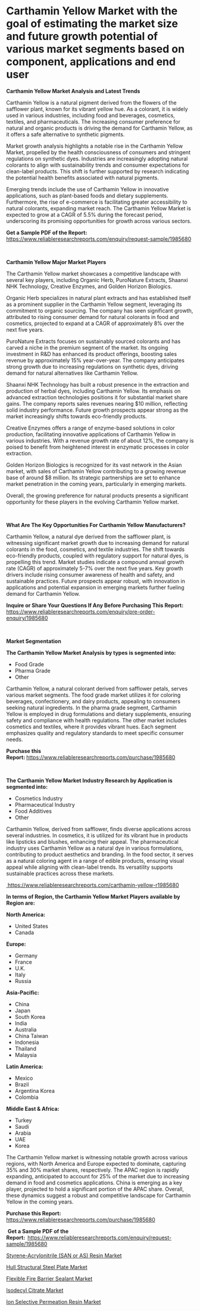 <p><h1>Carthamin Yellow Market with the goal of estimating the market size and future growth potential of various market segments based on component, applications and end user</h1></p><p><strong>Carthamin Yellow Market Analysis and Latest Trends</strong></p>
<p><p>Carthamin Yellow is a natural pigment derived from the flowers of the safflower plant, known for its vibrant yellow hue. As a colorant, it is widely used in various industries, including food and beverages, cosmetics, textiles, and pharmaceuticals. The increasing consumer preference for natural and organic products is driving the demand for Carthamin Yellow, as it offers a safe alternative to synthetic pigments.</p><p>Market growth analysis highlights a notable rise in the Carthamin Yellow Market, propelled by the health consciousness of consumers and stringent regulations on synthetic dyes. Industries are increasingly adopting natural colorants to align with sustainability trends and consumer expectations for clean-label products. This shift is further supported by research indicating the potential health benefits associated with natural pigments.</p><p>Emerging trends include the use of Carthamin Yellow in innovative applications, such as plant-based foods and dietary supplements. Furthermore, the rise of e-commerce is facilitating greater accessibility to natural colorants, expanding market reach. The Carthamin Yellow Market is expected to grow at a CAGR of 5.5% during the forecast period, underscoring its promising opportunities for growth across various sectors.</p></p>
<p><strong>Get a Sample PDF of the Report:&nbsp;</strong> <a href="https://www.reliableresearchreports.com/enquiry/request-sample/1985680?utm_campaign=37&utm_medium=2&utm_source=Github&utm_content=ia&utm_term=04022025&utm_id=carthamin-yellow">https://www.reliableresearchreports.com/enquiry/request-sample/1985680</a></p>
<p>&nbsp;</p>
<p><strong>Carthamin Yellow Major Market Players</strong></p>
<p><p>The Carthamin Yellow market showcases a competitive landscape with several key players, including Organic Herb, PuroNature Extracts, Shaanxi NHK Technology, Creative Enzymes, and Golden Horizon Biologics. </p><p>Organic Herb specializes in natural plant extracts and has established itself as a prominent supplier in the Carthamin Yellow segment, leveraging its commitment to organic sourcing. The company has seen significant growth, attributed to rising consumer demand for natural colorants in food and cosmetics, projected to expand at a CAGR of approximately 8% over the next five years.</p><p>PuroNature Extracts focuses on sustainably sourced colorants and has carved a niche in the premium segment of the market. Its ongoing investment in R&D has enhanced its product offerings, boosting sales revenue by approximately 15% year-over-year. The company anticipates strong growth due to increasing regulations on synthetic dyes, driving demand for natural alternatives like Carthamin Yellow.</p><p>Shaanxi NHK Technology has built a robust presence in the extraction and production of herbal dyes, including Carthamin Yellow. Its emphasis on advanced extraction technologies positions it for substantial market share gains. The company reports sales revenues nearing $10 million, reflecting solid industry performance. Future growth prospects appear strong as the market increasingly shifts towards eco-friendly products.</p><p>Creative Enzymes offers a range of enzyme-based solutions in color production, facilitating innovative applications of Carthamin Yellow in various industries. With a revenue growth rate of about 12%, the company is poised to benefit from heightened interest in enzymatic processes in color extraction.</p><p>Golden Horizon Biologics is recognized for its vast network in the Asian market, with sales of Carthamin Yellow contributing to a growing revenue base of around $8 million. Its strategic partnerships are set to enhance market penetration in the coming years, particularly in emerging markets. </p><p>Overall, the growing preference for natural products presents a significant opportunity for these players in the evolving Carthamin Yellow market.</p></p>
<p>&nbsp;</p>
<p><strong>What Are The Key Opportunities For Carthamin Yellow Manufacturers?</strong></p>
<p><p>Carthamin Yellow, a natural dye derived from the safflower plant, is witnessing significant market growth due to increasing demand for natural colorants in the food, cosmetics, and textile industries. The shift towards eco-friendly products, coupled with regulatory support for natural dyes, is propelling this trend. Market studies indicate a compound annual growth rate (CAGR) of approximately 5-7% over the next five years. Key growth drivers include rising consumer awareness of health and safety, and sustainable practices. Future prospects appear robust, with innovation in applications and potential expansion in emerging markets further fueling demand for Carthamin Yellow.</p></p>
<p><strong>Inquire or Share Your Questions If Any Before Purchasing This Report:</strong> <a href="https://www.reliableresearchreports.com/enquiry/pre-order-enquiry/1985680?utm_campaign=37&utm_medium=2&utm_source=Github&utm_content=ia&utm_term=04022025&utm_id=carthamin-yellow">https://www.reliableresearchreports.com/enquiry/pre-order-enquiry/1985680</a></p>
<p>&nbsp;</p>
<p><strong>Market Segmentation</strong></p>
<p><strong>The Carthamin Yellow Market Analysis by types is segmented into:</strong></p>
<p><ul><li>Food Grade</li><li>Pharma Grade</li><li>Other</li></ul></p>
<p><p>Carthamin Yellow, a natural colorant derived from safflower petals, serves various market segments. The food grade market utilizes it for coloring beverages, confectionery, and dairy products, appealing to consumers seeking natural ingredients. In the pharma grade segment, Carthamin Yellow is employed in drug formulations and dietary supplements, ensuring safety and compliance with health regulations. The other market includes cosmetics and textiles, where it provides vibrant hues. Each segment emphasizes quality and regulatory standards to meet specific consumer needs.</p></p>
<p><strong>Purchase this Report:&nbsp;</strong><a href="https://www.reliableresearchreports.com/purchase/1985680?utm_campaign=37&utm_medium=2&utm_source=Github&utm_content=ia&utm_term=04022025&utm_id=carthamin-yellow">https://www.reliableresearchreports.com/purchase/1985680</a></p>
<p>&nbsp;</p>
<p><strong>The Carthamin Yellow Market Industry Research by Application is segmented into:</strong></p>
<p><ul><li>Cosmetics Industry</li><li>Pharmaceutical Industry</li><li>Food Additives</li><li>Other</li></ul></p>
<p><p>Carthamin Yellow, derived from safflower, finds diverse applications across several industries. In cosmetics, it is utilized for its vibrant hue in products like lipsticks and blushes, enhancing their appeal. The pharmaceutical industry uses Carthamin Yellow as a natural dye in various formulations, contributing to product aesthetics and branding. In the food sector, it serves as a natural coloring agent in a range of edible products, ensuring visual appeal while aligning with clean-label trends. Its versatility supports sustainable practices across these markets.</p></p>
<p><a href="https://www.reliableresearchreports.com/carthamin-yellow-r1985680?utm_campaign=37&utm_medium=2&utm_source=Github&utm_content=ia&utm_term=04022025&utm_id=carthamin-yellow">&nbsp;https://www.reliableresearchreports.com/carthamin-yellow-r1985680</a></p>
<p><strong>In terms of Region, the Carthamin Yellow Market Players available by Region are:</strong></p>
<p>
    <p> <strong> North America: </strong>
        <ul>
            <li>United States</li>
            <li>Canada</li>
        </ul>
        </p> 
    <p> <strong> Europe: </strong>
        <ul>
            <li>Germany</li>
            <li>France</li>
            <li>U.K.</li>
            <li>Italy</li>
            <li>Russia</li>
        </ul>
        </p> 
    <p> <strong> Asia-Pacific: </strong>
        <ul>
            <li>China</li>
            <li>Japan</li>
            <li>South Korea</li>
            <li>India</li>
            <li>Australia</li>
            <li>China Taiwan</li>
            <li>Indonesia</li>
            <li>Thailand</li>
            <li>Malaysia</li>
        </ul>
        </p> 
    <p> <strong> Latin America: </strong>
        <ul>
            <li>Mexico</li>
            <li>Brazil</li>
            <li>Argentina Korea</li>
            <li>Colombia</li>
        </ul>
        </p> 
    <p> <strong> Middle East & Africa: </strong>
        <ul>
            <li>Turkey</li>
            <li>Saudi</li>
            <li>Arabia</li>
            <li>UAE</li>
            <li>Korea</li>
        </ul>
    </p>
    </p>
<p><p>The Carthamin Yellow market is witnessing notable growth across various regions, with North America and Europe expected to dominate, capturing 35% and 30% market shares, respectively. The APAC region is rapidly expanding, anticipated to account for 25% of the market due to increasing demand in food and cosmetics applications. China is emerging as a key player, projected to hold a significant portion of the APAC share. Overall, these dynamics suggest a robust and competitive landscape for Carthamin Yellow in the coming years.</p></p>
<p><strong>Purchase this Report: </strong><a href="https://www.reliableresearchreports.com/purchase/1985680?utm_campaign=37&utm_medium=2&utm_source=Github&utm_content=ia&utm_term=04022025&utm_id=carthamin-yellow">https://www.reliableresearchreports.com/purchase/1985680</a></p>
<p>&nbsp;<strong>Get a Sample PDF of the Report:&nbsp;&nbsp;</strong><a href="https://www.reliableresearchreports.com/enquiry/request-sample/1985680?utm_campaign=37&utm_medium=2&utm_source=Github&utm_content=ia&utm_term=04022025&utm_id=carthamin-yellow">https://www.reliableresearchreports.com/enquiry/request-sample/1985680</a></p>
<p><strong></strong></p>
<p><p><a href="https://github.com/vitrilaoire/Market-Research-Report-List-1/blob/main/styrene-acrylonitrile-san-or-as-resin-market.md?utm_campaign=37&utm_medium=2&utm_source=Github&utm_content=ia&utm_term=04022025&utm_id=carthamin-yellow">Styrene-Acrylonitrile (SAN or AS) Resin Market</a></p><p><a href="https://github.com/nabadeneme/Market-Research-Report-List-1/blob/main/hull-structural-steel-plate-market.md?utm_campaign=37&utm_medium=2&utm_source=Github&utm_content=ia&utm_term=04022025&utm_id=carthamin-yellow">Hull Structural Steel Plate Market</a></p><p><a href="https://github.com/maclarensidney/Market-Research-Report-List-1/blob/main/flexible-fire-barrier-sealant-market.md?utm_campaign=37&utm_medium=2&utm_source=Github&utm_content=ia&utm_term=04022025&utm_id=carthamin-yellow">Flexible Fire Barrier Sealant Market</a></p><p><a href="https://github.com/ramraomeyie/Market-Research-Report-List-1/blob/main/isodecyl-citrate-market.md?utm_campaign=37&utm_medium=2&utm_source=Github&utm_content=ia&utm_term=04022025&utm_id=carthamin-yellow">Isodecyl Citrate Market</a></p><p><a href="https://github.com/ovtkosle/Market-Research-Report-List-1/blob/main/ion-selective-permeation-resin-market.md?utm_campaign=37&utm_medium=2&utm_source=Github&utm_content=ia&utm_term=04022025&utm_id=carthamin-yellow">Ion Selective Permeation Resin Market</a></p></p>